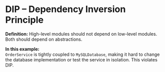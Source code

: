 # DIP – Dependency Inversion Principle

**Definition:** High-level modules should not depend on low-level modules. Both should depend on abstractions.

**In this example:**  
`OrderService` is tightly coupled to `MySQLDatabase`, making it hard to change the database implementation or test the service in isolation. This violates DIP.
